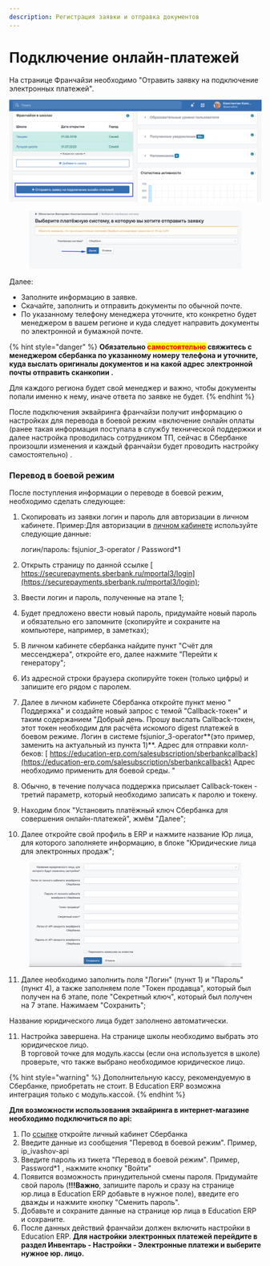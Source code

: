 ```yaml
---
description: Регистрация заявки и отправка документов
---
```


# Подключение онлайн-платежей

На странице Франчайзи необходимо "Отравить заявку на подключение электронных платежей".

![](<../.gitbook/assets/53971f57-8901-4396-a0c7-d0d23149b9ff (1).png>)

<figure><img src="../.gitbook/assets/image (35).png" alt=""><figcaption></figcaption></figure>

Далее:

* Заполните информацию в заявке.
* Скачайте, заполнить и отправить документы по обычной почте.
* По указанному телефону менеджера уточните, кто конкретно будет менеджером в вашем регионе и куда следует направить документы по электронной и бумажной почте.

{% hint style="danger" %}
**Обязательно **<mark style="color:red;">**самостоятельно**</mark>**  свяжитесь с менеджером сбербанка по указанному номеру телефона и уточните, куда выслать оригиналы документов и на какой адрес электронной почты отправить сканкопии .**

Для каждого региона будет свой  менеджер и важно, чтобы документы попали именно к нему, иначе ответа по заявке не будет.
{% endhint %}

После подключения эквайринга франчайзи получит информацию о настройках для перевода в боевой режим =включение онлайн оплаты (ранее такая информация поступала в службу технической поддержки и далее настройка проводилась сотрудником ТП, сейчас в Сбербанке произошли изменения и каждый франчайзи будет проводить настройку самостоятельно) .

### **Перевод в боевой режим**

После поступления информации о переводе в боевой режим, необходимо сделать следующее:

1.  Скопировать из заявки логин и пароль для авторизации в личном кабинете. Пример:Для авторизации в [личном кабинете](https://securepayments.sberbank.ru/mportal3) используйте следующие данные:

    логин/пароль: fsjunior\_3-operator / Password\*1
2. Открыть страницу по данной ссылке [  https://securepayments.sberbank.ru/mportal3/login](https://securepayments.sberbank.ru/mportal3/login);
3. Ввести логин и пароль, полученные на этапе 1;
4. Будет предложено ввести новый пароль, придумайте новый пароль и обязательно его запомните (скопируйте и сохраните на компьютере, например, в заметках);
5. В личном кабинете сбербанка найдите пункт "Счёт для мессенджера", откройте его, далее нажмите  "Перейти к генератору";
6. Из адресной строки браузера скопируйте токен (только цифры) и запишите его рядом с паролем.&#x20;
7. Далее в личном кабинете Сбербанка откройте пункт меню " Поддержка" и создайте новый запрос с темой "Callback-токен" и таким содержанием "Добрый день. Прошу выслать Callback-токен, этот токен необходим для расчёта искомого digest платежей в боевом режиме. Логин в системе fsjunior\_3-operator**(это пример, заменить на актуальный из пункта 1)**. Адрес для отправки колл-беков: [  https://education-erp.com/salesubscription/sberbankcallback](https://education-erp.com/salesubscription/sberbankcallback) Адрес необходимо применить для боевой среды. "
8. Обычно, в течение получаса поддержка присылает  Callback-токен - третий параметр, который необходимо записать к паролю и токену.
9. Находим блок "Установить платёжный ключ Сбербанка для совершения онлайн-платежей", жмём "Далее";
10. Далее откройте свой профиль в ERP и нажмите название Юр лица, для которого заполняете информацию, в блоке "Юридические лица для электронных продаж";

<figure><img src="../.gitbook/assets/image.png" alt=""><figcaption></figcaption></figure>

11. Далее необходимо заполнить поля "Логин" (пункт 1)  и "Пароль" (пункт 4), а также заполняем поле "Токен продавца", который был получен на 6 этапе, поле "Секретный ключ", который был получен на 7 этапе. Нажимаем "Сохранить";

Название юридического лица будет заполнено автоматически.

11. Настройка завершена. На странице школы необходимо выбрать это юридическое лицо.\
    В торговой точке для модуль.кассы (если она используется в школе) проверьте, что также выбрано необходимое юридическое лицо. &#x20;

{% hint style="warning" %}
Дополнительную кассу, рекомендуемую в Сбербанке, приобретать не стоит. В Education ERP возможна интеграция только с модуль.кассой.
{% endhint %}

**Для возможности использования эквайринга в интернет-магазине необходимо подключиться по api:**

1. По [ссылке](https://securepayments.sberbank.ru/mportal3/login) откройте личный кабинет Сбербанка
2. Введите данные из сообщения "Перевод в боевой режим". Пример, ip\_ivashov-api
3. Введите пароль из тикета "Перевод в боевой режим". Пример, Password\*1 , нажмите кнопку "Войти"
4. Появится возможность принудительной смены пароля. Придумайте свой пароль (**!!!Важно**, запишите пароль и сразу на странице юр.лица в Education ERP добавьте в нужное поле), введите его дважды и нажмите кнопку "Сменить пароль".
5. Добавьте и сохраните данные на странице юр лица в Education ERP и сохраните.
6. После данных действий  франчайзи должен включить настройки в Education ERP. **Для настройки электронных платежей перейдите в раздел Инвентарь - Настройки - Электронные платежи и выберите нужное юр. лицо.**

\
&#x20;
